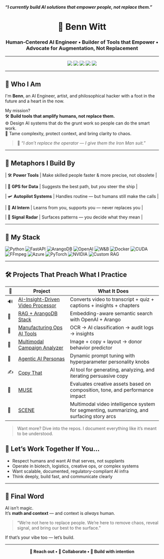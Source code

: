 ***“I currently build AI solutions that empower people, not replace them.”***
<h1 align="center">🤖 Benn Witt</h1>
<h3 align="center">Human-Centered AI Engineer • Builder of Tools that Empower • Advocate for Augmentation, Not Replacement</h3>

---

<p align="center">
  <img src="https://img.shields.io/badge/AI%20Engineer-Human%20First-blue?style=for-the-badge&logo=OpenAI&logoColor=white"/>
  <img src="https://img.shields.io/badge/Tech%20Dev-Pragmatic%20Idealist-9cf?style=for-the-badge&logo=python&logoColor=white"/>
  <img src="https://img.shields.io/badge/Mountain%20Biker-Trail%20Seeker-green?style=for-the-badge&logo=mountain&logoColor=white"/>
  <img src="https://img.shields.io/badge/Ironman-Tri%20Endurance%20Machine-red?style=for-the-badge&logo=medal&logoColor=white"/>
  <img src="https://img.shields.io/badge/Skateboarder-Creative%20Momentum-black?style=for-the-badge&logo=skateboarding&logoColor=white"/>
</p>

---

## 🚀 Who I Am

I'm **Benn**, an AI Engineer, artist, and philosophical hacker with a foot in the future and a heart in the now.

My mission?  
🛠️ **Build tools that amplify humans, not replace them.**  
⚙️ Design AI systems that do the grunt work so people can do the smart work.  
🎯 Tame complexity, protect context, and bring clarity to chaos.

> 🧘 *“I don’t replace the operator — I give them the Iron Man suit.”*

---

## 🧠 Metaphors I Build By

| 🛠️ **Power Tools**      | Make skilled people faster & more precise, not obsolete |

| 🧭 **GPS for Data**     | Suggests the best path, but *you* steer the ship        |

| 🛩️ **Autopilot Systems** | Handles routine — but humans still make the calls       |

| 🤖 **AI Intern**         | Learns from you, supports you — never replaces you       |

| 🧲 **Signal Radar**      | Surfaces patterns — you decide what they mean           |

---

## 🧰 My Stack

![Python](https://img.shields.io/badge/-Python-333333?style=flat&logo=python)
![FastAPI](https://img.shields.io/badge/-FastAPI-333333?style=flat&logo=fastapi)
![ArangoDB](https://img.shields.io/badge/-ArangoDB-333333?style=flat&logo=arangodb)
![OpenAI](https://img.shields.io/badge/-OpenAI-333333?style=flat&logo=openai)
![W&B](https://img.shields.io/badge/-Weights%20&%20Biases-333333?style=flat&logo=weightsandbiases)
![Docker](https://img.shields.io/badge/-Docker-333333?style=flat&logo=docker)
![CUDA](https://img.shields.io/badge/-CUDA-333333?style=flat&logo=nvidia)
![FFmpeg](https://img.shields.io/badge/-FFmpeg-333333?style=flat&logo=ffmpeg)
![Azure](https://img.shields.io/badge/-Azure-333333?style=flat&logo=microsoftazure)
![PyTorch](https://img.shields.io/badge/-PyTorch-333333?style=flat&logo=pytorch)
![NVIDIA](https://img.shields.io/badge/-NVIDIA-333333?style=flat&logo=nvidia)
![Custom RAG](https://img.shields.io/badge/-Custom%20RAG-333333?style=flat&logo=brain)

---

## 🛠️ Projects That Preach What I Practice

| 🚧 | **Project** | **What It Does** |
|----|-------------|------------------|
| 🔊 | [AI-Insight-Driven Video Processor](#) | Converts video to transcript + quiz + captions + insights + chapters |
| 🧠 | [RAG + ArangoDB Stack](#) | Embedding-aware semantic search with OpenAI + Arango |
| 🧬 | [Manufacturing Ops AI Tools](#) | OCR → AI classification → audit logs → insights |
| 🎨 | [Multimodal Campaign Analyzer](#) | Image + copy + layout → donor behavior predictor |
| 🤖 | [Agentic AI Personas](#) | Dynamic prompt tuning with hyperparameter personality knobs |
| ✍️ | [Copy That](#) | AI tool for generating, analyzing, and iterating persuasive copy |
| 🧪 | [MUSE](#) | Evaluates creative assets based on composition, tone, and performance impact |
| 🎥 | [SCENE](#) | Multimodal video intelligence system for segmenting, summarizing, and surfacing story arcs |

> Want more? Dive into the repos. I document everything like it’s meant to be understood.


## 🤝 Let’s Work Together If You...

- Respect humans and want AI that serves, not supplants
- Operate in biotech, logistics, creative ops, or complex systems
- Want scalable, documented, regulatory-compliant AI infra
- Think deeply, build fast, and communicate clearly

---

## 🧘 Final Word

AI isn’t magic.  
It’s **math and context** — and context is *always* human.

> “We’re not here to replace people. We’re here to remove chaos, reveal signal, and bring our best to the surface.”

If that’s your vibe too — let’s build.

---

<p align="center">
  <strong>👋 Reach out • 🤖 Collaborate • 🧠 Build with intention</strong>
</p>
